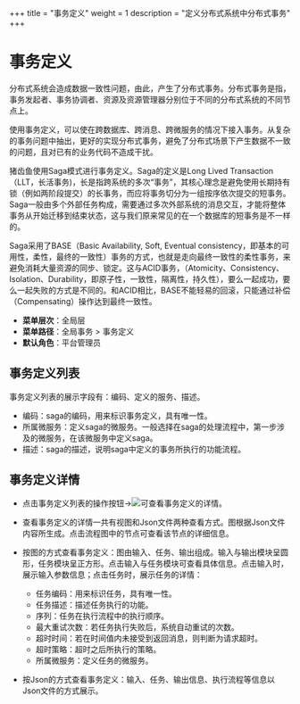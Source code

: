 +++
title = "事务定义"
weight = 1
description = "定义分布式系统中分布式事务"
+++

# 事务定义

分布式系统会造成数据一致性问题，由此，产生了分布式事务。分布式事务是指，事务发起者、事务协调者、资源及资源管理器分别位于不同的分布式系统的不同节点上。

使用事务定义，可以使在跨数据库、跨消息、跨微服务的情况下接入事务。从复杂的事务问题中抽出，更好的实现分布式事务，避免了分布式场景下产生数据不一致的问题，且对已有的业务代码不造成干扰。

猪齿鱼使用Saga模式进行事务定义。Saga的定义是Long Lived Transaction（LLT，长活事务)，长是指跨系统的多次“事务”，其核心理念是避免使用长期持有锁（例如两阶段提交）的长事务，而应将事务切分为一组按序依次提交的短事务。Saga一般由多个外部任务构成，需要通过多次外部系统的消息交互，才能将整体事务从开始迁移到结束状态，这与我们原来常见的在一个数据库的短事务是不一样的。

Saga采用了BASE（Basic Availability, Soft, Eventual consistency，即基本的可用性，柔性，最终的一致性）事务的方式，也就是走向最终一致性的柔性事务，来避免消耗大量资源的同步、锁定。这与ACID事务，（Atomicity、Consistency、Isolation、Durability，即原子性，一致性，隔离性，持久性），要么一起成功，要么一起失败的方式是不同的。和ACID相比，BASE不能轻易的回滚，只能通过补偿（Compensating）操作达到最终一致性。

- **菜单层次**：全局层
- **菜单路径**：全局事务 > 事务定义
- **默认角色**：平台管理员

## 事务定义列表

事务定义列表的展示字段有：编码、定义的服务、描述。

- 编码：saga的编码，用来标识事务定义，具有唯一性。
- 所属微服务：定义saga的微服务。一般选择在saga的处理流程中，第一步涉及的微服务，在该微服务中定义saga。
- 描述：saga的描述，说明saga中定义的事务所执行的功能流程。

## 事务定义详情

- 点击事务定义列表的操作按钮→<img class="no-border" src="/docs/user-guide/system-configuration/global-transaction/image/particulars.png"/>可查看事务定义的详情。

- 查看事务定义的详情一共有视图和Json文件两种查看方式。图根据Json文件内容所生成。点击流程图中的节点可查看该节点的详细信息。

- 按图的方式查看事务定义：图由输入、任务、输出组成。输入与输出模块呈圆形，任务模块呈正方形。点击输入与任务模块可查看具体信息。点击输入时，展示输入参数信息；点击任务时，展示任务的详情：
     - 任务编码：用来标识任务，具有唯一性。
     - 任务描述：描述任务执行的功能。
     - 序列：任务在执行流程中的执行顺序。
     - 最大重试次数：若任务执行失败后，系统自动重试的次数。
     - 超时时间：若在时间值内未接受到返回消息，则判断为请求超时。
     - 超时策略：超时之后所执行的策略。
     - 所属微服务：定义任务的微服务。

- 按Json的方式查看事务定义：输入、任务、输出信息、执行流程等信息以Json文件的方式展示。